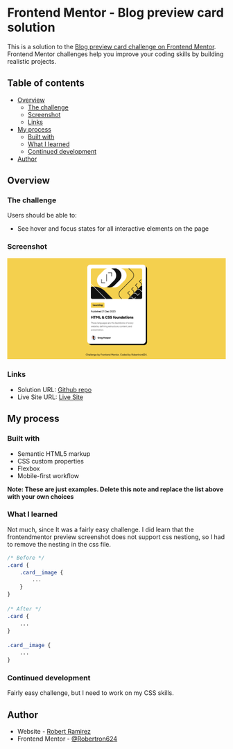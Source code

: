 # Frontend Mentor - Blog preview card solution

This is a solution to the [Blog preview card challenge on Frontend Mentor](https://www.frontendmentor.io/challenges/blog-preview-card-ckPaj01IcS). Frontend Mentor challenges help you improve your coding skills by building realistic projects. 

## Table of contents

- [Overview](#overview)
  - [The challenge](#the-challenge)
  - [Screenshot](#screenshot)
  - [Links](#links)
- [My process](#my-process)
  - [Built with](#built-with)
  - [What I learned](#what-i-learned)
  - [Continued development](#continued-development)
- [Author](#author)

## Overview

### The challenge

Users should be able to:

- See hover and focus states for all interactive elements on the page

### Screenshot

![](./screenshot.png)

### Links

- Solution URL: [Github repo](https://github.com/Robertron624/blog-preview-card-project)
- Live Site URL: [Live Site](https://robert-fm-blog-card.netlify.app/)

## My process

### Built with

- Semantic HTML5 markup
- CSS custom properties
- Flexbox
- Mobile-first workflow

**Note: These are just examples. Delete this note and replace the list above with your own choices**

### What I learned

Not much, since It was a fairly easy challenge. I did learn that the frontendmentor preview screenshot does not support
css nestiong, so I had to remove the nesting in the css file.

```css
/* Before */
.card {
    .card__image {
        ...
    }
}

/* After */
.card {
    ...
}

.card__image {
    ...
}
```

### Continued development

Fairly easy challenge, but I need to work on my CSS skills.

## Author

- Website - [Robert Ramirez](https://www.robert-ramirez.co)
- Frontend Mentor - [@Robertron624](https://frontendmentor.io/profile/Robertron624)
